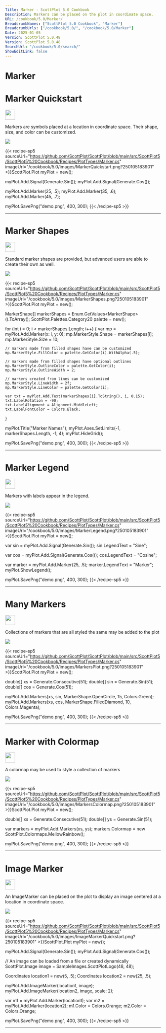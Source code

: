 ```yaml
---
Title: Marker - ScottPlot 5.0 Cookbook
Description: Markers can be placed on the plot in coordinate space.
URL: /cookbook/5.0/Marker/
BreadcrumbNames: ["ScottPlot 5.0 Cookbook", "Marker"]
BreadcrumbUrls: ["/cookbook/5.0/", "/cookbook/5.0/Marker"]
Date: 2025-01-05
Version: ScottPlot 5.0.48
Version: ScottPlot 5.0.48
SearchUrl: "/cookbook/5.0/search/"
ShowEditLink: false
---
```


<h1>Marker</h1>


<div class='d-flex align-items-center mt-5'>
<h1 class='me-2 text-dark my-0 border-0'>Marker Quickstart</h1>
<a href='/cookbook/5.0/Marker/MarkerQuickstart' target='_blank'>
<img src='/images/icons/new-window.svg' style='height: 2rem;' class='new-window-icon'>
</a>
</div>

Markers are symbols placed at a location in coordinate space. Their shape, size, and color can be customized.

[![](/cookbook/5.0/images/MarkerQuickstart.png?250105183901)](/cookbook/5.0/images/MarkerQuickstart.png?250105183901)

{{< recipe-sp5 sourceUrl="https://github.com/ScottPlot/ScottPlot/blob/main/src/ScottPlot5/ScottPlot5%20Cookbook/Recipes/PlotTypes/Marker.cs" imageUrl="/cookbook/5.0/images/MarkerQuickstart.png?250105183901" >}}ScottPlot.Plot myPlot = new();

myPlot.Add.Signal(Generate.Sin());
myPlot.Add.Signal(Generate.Cos());

myPlot.Add.Marker(25, .5);
myPlot.Add.Marker(35, .6);
myPlot.Add.Marker(45, .7);

myPlot.SavePng("demo.png", 400, 300);
{{< /recipe-sp5 >}}

<hr class='my-5 invisible'>



<div class='d-flex align-items-center mt-5'>
<h1 class='me-2 text-dark my-0 border-0'>Marker Shapes</h1>
<a href='/cookbook/5.0/Marker/MarkerShapes' target='_blank'>
<img src='/images/icons/new-window.svg' style='height: 2rem;' class='new-window-icon'>
</a>
</div>

Standard marker shapes are provided, but advanced users are able to create their own as well.

[![](/cookbook/5.0/images/MarkerShapes.png?250105183901)](/cookbook/5.0/images/MarkerShapes.png?250105183901)

{{< recipe-sp5 sourceUrl="https://github.com/ScottPlot/ScottPlot/blob/main/src/ScottPlot5/ScottPlot5%20Cookbook/Recipes/PlotTypes/Marker.cs" imageUrl="/cookbook/5.0/images/MarkerShapes.png?250105183901" >}}ScottPlot.Plot myPlot = new();

MarkerShape[] markerShapes = Enum.GetValues&lt;MarkerShape&gt;().ToArray();
ScottPlot.Palettes.Category20 palette = new();

for (int i = 0; i &lt; markerShapes.Length; i++)
{
    var mp = myPlot.Add.Marker(x: i, y: 0);
    mp.MarkerStyle.Shape = markerShapes[i];
    mp.MarkerStyle.Size = 10;

    // markers made from filled shapes have can be customized
    mp.MarkerStyle.FillColor = palette.GetColor(i).WithAlpha(.5);

    // markers made from filled shapes have optional outlines
    mp.MarkerStyle.OutlineColor = palette.GetColor(i);
    mp.MarkerStyle.OutlineWidth = 2;

    // markers created from lines can be customized
    mp.MarkerStyle.LineWidth = 2f;
    mp.MarkerStyle.LineColor = palette.GetColor(i);

    var txt = myPlot.Add.Text(markerShapes[i].ToString(), i, 0.15);
    txt.LabelRotation = -90;
    txt.LabelAlignment = Alignment.MiddleLeft;
    txt.LabelFontColor = Colors.Black;
}

myPlot.Title("Marker Names");
myPlot.Axes.SetLimits(-1, markerShapes.Length, -1, 4);
myPlot.HideGrid();

myPlot.SavePng("demo.png", 400, 300);
{{< /recipe-sp5 >}}

<hr class='my-5 invisible'>



<div class='d-flex align-items-center mt-5'>
<h1 class='me-2 text-dark my-0 border-0'>Marker Legend</h1>
<a href='/cookbook/5.0/Marker/MarkerLegend' target='_blank'>
<img src='/images/icons/new-window.svg' style='height: 2rem;' class='new-window-icon'>
</a>
</div>

Markers with labels appear in the legend.

[![](/cookbook/5.0/images/MarkerLegend.png?250105183901)](/cookbook/5.0/images/MarkerLegend.png?250105183901)

{{< recipe-sp5 sourceUrl="https://github.com/ScottPlot/ScottPlot/blob/main/src/ScottPlot5/ScottPlot5%20Cookbook/Recipes/PlotTypes/Marker.cs" imageUrl="/cookbook/5.0/images/MarkerLegend.png?250105183901" >}}ScottPlot.Plot myPlot = new();

var sin = myPlot.Add.Signal(Generate.Sin());
sin.LegendText = "Sine";

var cos = myPlot.Add.Signal(Generate.Cos());
cos.LegendText = "Cosine";

var marker = myPlot.Add.Marker(25, .5);
marker.LegendText = "Marker";
myPlot.ShowLegend();

myPlot.SavePng("demo.png", 400, 300);
{{< /recipe-sp5 >}}

<hr class='my-5 invisible'>



<div class='d-flex align-items-center mt-5'>
<h1 class='me-2 text-dark my-0 border-0'>Many Markers</h1>
<a href='/cookbook/5.0/Marker/MarkersPlot' target='_blank'>
<img src='/images/icons/new-window.svg' style='height: 2rem;' class='new-window-icon'>
</a>
</div>

Collections of markers that are all styled the same may be added to the plot

[![](/cookbook/5.0/images/MarkersPlot.png?250105183901)](/cookbook/5.0/images/MarkersPlot.png?250105183901)

{{< recipe-sp5 sourceUrl="https://github.com/ScottPlot/ScottPlot/blob/main/src/ScottPlot5/ScottPlot5%20Cookbook/Recipes/PlotTypes/Marker.cs" imageUrl="/cookbook/5.0/images/MarkersPlot.png?250105183901" >}}ScottPlot.Plot myPlot = new();

double[] xs = Generate.Consecutive(51);
double[] sin = Generate.Sin(51);
double[] cos = Generate.Cos(51);

myPlot.Add.Markers(xs, sin, MarkerShape.OpenCircle, 15, Colors.Green);
myPlot.Add.Markers(xs, cos, MarkerShape.FilledDiamond, 10, Colors.Magenta);

myPlot.SavePng("demo.png", 400, 300);
{{< /recipe-sp5 >}}

<hr class='my-5 invisible'>



<div class='d-flex align-items-center mt-5'>
<h1 class='me-2 text-dark my-0 border-0'>Marker with Colormap</h1>
<a href='/cookbook/5.0/Marker/MarkersColormap' target='_blank'>
<img src='/images/icons/new-window.svg' style='height: 2rem;' class='new-window-icon'>
</a>
</div>

A colormap may be used to style a collection of markers

[![](/cookbook/5.0/images/MarkersColormap.png?250105183901)](/cookbook/5.0/images/MarkersColormap.png?250105183901)

{{< recipe-sp5 sourceUrl="https://github.com/ScottPlot/ScottPlot/blob/main/src/ScottPlot5/ScottPlot5%20Cookbook/Recipes/PlotTypes/Marker.cs" imageUrl="/cookbook/5.0/images/MarkersColormap.png?250105183901" >}}ScottPlot.Plot myPlot = new();

double[] xs = Generate.Consecutive(51);
double[] ys = Generate.Sin(51);

var markers = myPlot.Add.Markers(xs, ys);
markers.Colormap = new ScottPlot.Colormaps.MellowRainbow();

myPlot.SavePng("demo.png", 400, 300);
{{< /recipe-sp5 >}}

<hr class='my-5 invisible'>



<div class='d-flex align-items-center mt-5'>
<h1 class='me-2 text-dark my-0 border-0'>Image Marker</h1>
<a href='/cookbook/5.0/Marker/ImageMarkerQuickstart' target='_blank'>
<img src='/images/icons/new-window.svg' style='height: 2rem;' class='new-window-icon'>
</a>
</div>

An ImageMarker can be placed on the plot to display an image centered at a location in coordinate space.

[![](/cookbook/5.0/images/ImageMarkerQuickstart.png?250105183901)](/cookbook/5.0/images/ImageMarkerQuickstart.png?250105183901)

{{< recipe-sp5 sourceUrl="https://github.com/ScottPlot/ScottPlot/blob/main/src/ScottPlot5/ScottPlot5%20Cookbook/Recipes/PlotTypes/Marker.cs" imageUrl="/cookbook/5.0/images/ImageMarkerQuickstart.png?250105183901" >}}ScottPlot.Plot myPlot = new();

myPlot.Add.Signal(Generate.Sin());
myPlot.Add.Signal(Generate.Cos());

// An image can be loaded from a file or created dynamically
ScottPlot.Image image = SampleImages.ScottPlotLogo(48, 48);

Coordinates location1 = new(5, .5);
Coordinates location2 = new(25, .5);

myPlot.Add.ImageMarker(location1, image);
myPlot.Add.ImageMarker(location2, image, scale: 2);

var m1 = myPlot.Add.Marker(location1);
var m2 = myPlot.Add.Marker(location2);
m1.Color = Colors.Orange;
m2.Color = Colors.Orange;

myPlot.SavePng("demo.png", 400, 300);
{{< /recipe-sp5 >}}

<hr class='my-5 invisible'>


